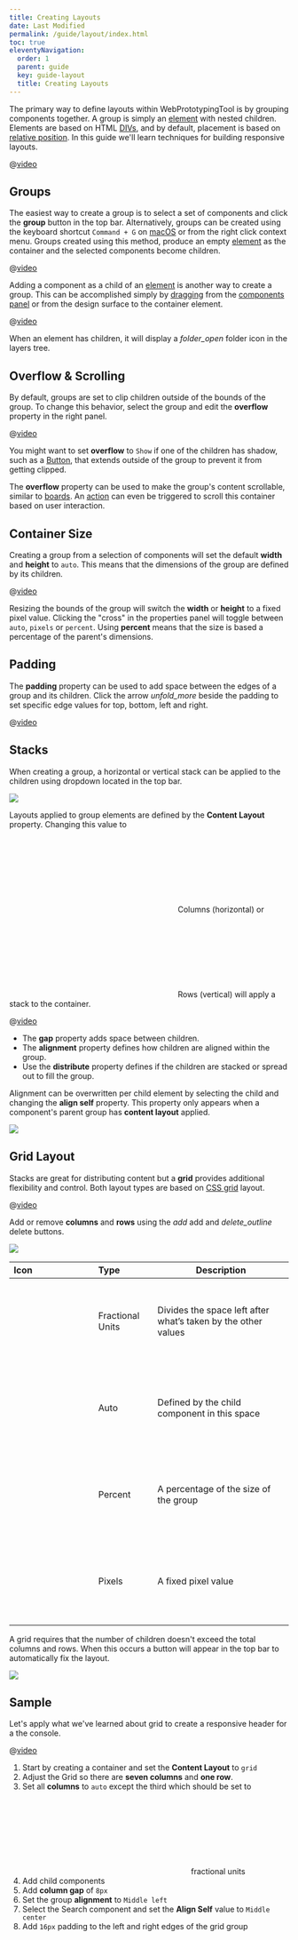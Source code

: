 ```yaml
---
title: Creating Layouts
date: Last Modified
permalink: /guide/layout/index.html
toc: true
eleventyNavigation:
  order: 1
  parent: guide
  key: guide-layout
  title: Creating Layouts
---
```


The primary way to define layouts within WebPrototypingTool is by grouping components together. A group is simply an [element](/components/primitives/#element) with nested children. Elements are based on HTML [DIVs](https://developer.mozilla.org/en-US/docs/Web/HTML/Element/div), and by default, placement is based on [relative position](https://developer.mozilla.org/en-US/docs/Web/CSS/position). In this guide we'll learn techniques for building responsive layouts.

@[video](/static/img/layout/layout-hero.webm)

## Groups

The easiest way to create a group is to select a set of components and click the **group** button in the top bar. Alternatively, groups can be created using the keyboard shortcut `Command + G` on [macOS](/basics/shortcuts/) or from the right click context menu. Groups created using this method, produce an empty [element](/components/primitives/#element) as the container and the selected components become children.

@[video](/static/img/layout/layout-group.webm)

Adding a component as a child of an [element](/components/primitives/#element) is another way to create a group. This can be accomplished simply by [dragging](/basics/editor/#drag-%26-drop) from the [components panel](/components-guide/) or from the design surface to the container element.

@[video](/static/img/layout/layout-nested.webm)

When an element has children, it will display a <i class="ico btm">folder_open</i> folder icon in the layers tree.

## Overflow & Scrolling

By default, groups are set to clip children outside of the bounds of the group. To change this behavior, select the group and edit the **overflow** property in the right panel.

@[video](/static/img/layout/layout-overflow.webm)

You might want to set **overflow** to `Show` if one of the children has shadow, such as a [Button](/components/material/#button), that extends outside of the group to prevent it from getting clipped.

The **overflow** property can be used to make the group's content scrollable, similar to [boards](/basics/boards/). An [action](/actions/scroll-to/) can even be triggered to scroll this container based on user interaction.

## Container Size

Creating a group from a selection of components will set the default **width** and **height** to `auto`. This means that the dimensions of the group are defined by its children.

@[video](/static/img/layout/layout-size.webm)

Resizing the bounds of the group will switch the **width** or **height** to a fixed pixel value. Clicking the "cross" in the properties panel will toggle between `auto`, `pixels` or `percent`. Using **percent** means that the size is based a percentage of the parent's dimensions.

## Padding

The **padding** property can be used to add space between the edges of a group and its children. Click the arrow <i class="ico btm">unfold_more</i> beside the padding to set specific edge values for top, bottom, left and right.

@[video](/static/img/layout/layout-padding.webm)

## Stacks

When creating a group, a horizontal or vertical stack can be applied to the children using dropdown located in the top bar.

![](/static/img/layout/layout-stack.png)

Layouts applied to group elements are defined by the **Content Layout** property. Changing this value to <svg class="ico btm" ><use xlink:href="#svg-col" /></svg> Columns (horizontal) or <svg class="ico btm" ><use xlink:href="#svg-row" /></svg> Rows (vertical) will apply a stack to the container.

@[video](/static/img/layout/layout-stacks.webm)

- The **gap** property adds space between children.
- The **alignment** property defines how children are aligned within the group.
- Use the **distribute** property defines if the children are stacked or spread out to fill the group.

Alignment can be overwritten per child element by selecting the child and changing the **align self** property. This property only appears when a component's parent group has **content layout** applied.

![](/static/img/layout/layout-self.png)

## Grid Layout

Stacks are great for distributing content but a **grid** provides additional flexibility and control. Both layout types are based on [CSS grid](https://developer.mozilla.org/en-US/docs/Web/CSS/grid) layout.

@[video](/static/img/layout/layout-grid.webm)

Add or remove **columns** and **rows** using the <i class="ico btm">add</i> add and <i class="ico btm">delete_outline</i> delete buttons.

![](/static/img/layout/layout-grid-colrow.png)

| Icon                                                            | Type             | Description                                                   |
| :-------------------------------------------------------------- | :--------------- | ------------------------------------------------------------- |
| <svg class="ico btm" ><use xlink:href="#svg-fr-vert" /></svg>   | Fractional Units | Divides the space left after what’s taken by the other values |
| <svg class="ico btm" ><use xlink:href="#svg-grid-auto" /></svg> | Auto             | Defined by the child component in this space                  |
| <svg class="ico btm" ><use xlink:href="#svg-grid-per" /></svg>  | Percent          | A percentage of the size of the group                         |
| <svg class="ico btm" ><use xlink:href="#svg-grid-px" /></svg>   | Pixels           | A fixed pixel value                                           |

A grid requires that the number of children doesn't exceed the total columns and rows. When this occurs a button will appear in the top bar to automatically fix the layout.

![](/static/img/layout/layout-grid-broke.png)

## Sample

Let's apply what we've learned about grid to create a responsive header for a the console.

@[video](/static/img/layout/grid-layout-bar.webm)

1. Start by creating a container and set the **Content Layout** to `grid`
1. Adjust the Grid so there are **seven columns** and **one row**.
1. Set all **columns** to `auto` except the third which should be set to <svg class="ico btm" ><use xlink:href="#svg-fr-horz" /></svg> fractional units
1. Add child components
1. Add **column gap** of `8px`
1. Set the group **alignment** to `Middle left`
1. Select the Search component and set the **Align Self** value to `Middle center`
1. Add `16px` padding to the left and right edges of the grid group

